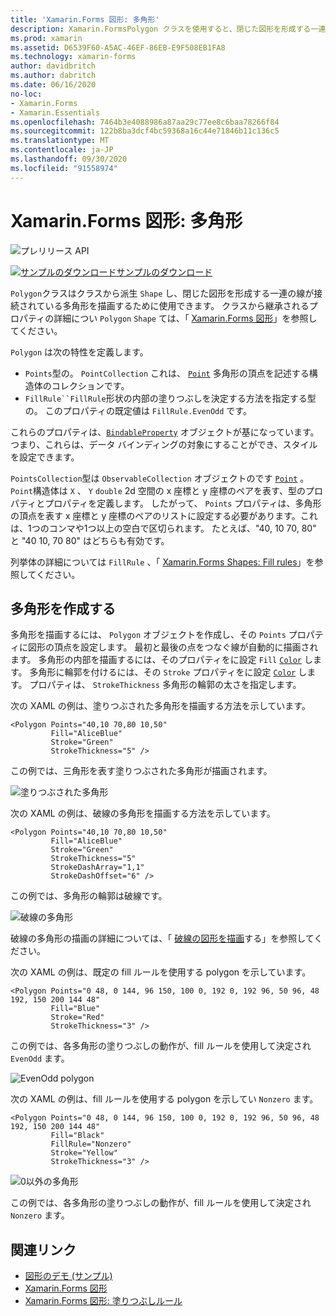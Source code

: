 ```yaml
---
title: 'Xamarin.Forms 図形: 多角形'
description: Xamarin.FormsPolygon クラスを使用すると、閉じた図形を形成する一連の線が接続されたポリゴンを描画できます。
ms.prod: xamarin
ms.assetid: D6539F60-A5AC-46EF-86EB-E9F508EB1FA8
ms.technology: xamarin-forms
author: davidbritch
ms.author: dabritch
ms.date: 06/16/2020
no-loc:
- Xamarin.Forms
- Xamarin.Essentials
ms.openlocfilehash: 7464b3e4088986a87aa29c77ee8c6baa78266f84
ms.sourcegitcommit: 122b8ba3dcf4bc59368a16c44e71846b11c136c5
ms.translationtype: MT
ms.contentlocale: ja-JP
ms.lasthandoff: 09/30/2020
ms.locfileid: "91558974"
---
```

# <a name="no-locxamarinforms-shapes-polygon"></a>Xamarin.Forms 図形: 多角形

![プレリリース API](~/media/shared/preview.png)

[![サンプルのダウンロード](~/media/shared/download.png)サンプルのダウンロード](https://docs.microsoft.com/samples/xamarin/xamarin-forms-samples/userinterface-shapesdemos/)

`Polygon`クラスはクラスから派生 `Shape` し、閉じた図形を形成する一連の線が接続されている多角形を描画するために使用できます。 クラスから継承されるプロパティの詳細につい `Polygon` `Shape` ては、「 [ Xamarin.Forms 図形](index.md)」を参照してください。

`Polygon` は次の特性を定義します。

- `Points`型の。 `PointCollection` これは、 [`Point`](xref:Xamarin.Forms.Point) 多角形の頂点を記述する構造体のコレクションです。
- `FillRule``FillRule`形状の内部の塗りつぶしを決定する方法を指定する型の。 このプロパティの既定値は `FillRule.EvenOdd` です。

これらのプロパティは、[`BindableProperty`](xref:Xamarin.Forms.BindableProperty) オブジェクトが基になっています。つまり、これらは、データ バインディングの対象にすることができ、スタイルを設定できます。

`PointsCollection`型は `ObservableCollection` オブジェクトのです [`Point`](xref:Xamarin.Forms.Point) 。 `Point`構造体は `X` 、 `Y` `double` 2d 空間の x 座標と y 座標のペアを表す、型のプロパティとプロパティを定義します。 したがって、 `Points` プロパティは、多角形の頂点を表す x 座標と y 座標のペアのリストに設定する必要があります。これは、1つのコンマや1つ以上の空白で区切られます。 たとえば、"40, 10 70, 80" と "40 10, 70 80" はどちらも有効です。

列挙体の詳細については `FillRule` 、「 [ Xamarin.Forms Shapes: Fill rules](fillrules.md)」を参照してください。

## <a name="create-a-polygon"></a>多角形を作成する

多角形を描画するには、 `Polygon` オブジェクトを作成し、その `Points` プロパティに図形の頂点を設定します。 最初と最後の点をつなぐ線が自動的に描画されます。 多角形の内部を描画するには、そのプロパティをに設定 `Fill` [`Color`](xref:Xamarin.Forms.Color) します。 多角形に輪郭を付けるには、その `Stroke` プロパティをに設定 [`Color`](xref:Xamarin.Forms.Color) します。 プロパティは、 `StrokeThickness` 多角形の輪郭の太さを指定します。

次の XAML の例は、塗りつぶされた多角形を描画する方法を示しています。

```xaml
<Polygon Points="40,10 70,80 10,50"
         Fill="AliceBlue"
         Stroke="Green"
         StrokeThickness="5" />
```

この例では、三角形を表す塗りつぶされた多角形が描画されます。

![塗りつぶされた多角形](polygon-images/filled.png "塗りつぶされた多角形")

次の XAML の例は、破線の多角形を描画する方法を示しています。

```xaml
<Polygon Points="40,10 70,80 10,50"
         Fill="AliceBlue"
         Stroke="Green"
         StrokeThickness="5"
         StrokeDashArray="1,1"
         StrokeDashOffset="6" />
```

この例では、多角形の輪郭は破線です。

![破線の多角形](polygon-images/dashed.png "破線の多角形")

破線の多角形の描画の詳細については、「 [破線の図形を描画](index.md#draw-dashed-shapes)する」を参照してください。

次の XAML の例は、既定の fill ルールを使用する polygon を示しています。

```xaml
<Polygon Points="0 48, 0 144, 96 150, 100 0, 192 0, 192 96, 50 96, 48 192, 150 200 144 48"
         Fill="Blue"
         Stroke="Red"
         StrokeThickness="3" />
```

この例では、各多角形の塗りつぶしの動作が、fill ルールを使用して決定され `EvenOdd` ます。

![EvenOdd polygon](polygon-images/evenodd.png "EvenOdd polygon")

次の XAML の例は、fill ルールを使用する polygon を示してい `Nonzero` ます。

```xaml
<Polygon Points="0 48, 0 144, 96 150, 100 0, 192 0, 192 96, 50 96, 48 192, 150 200 144 48"
         Fill="Black"
         FillRule="Nonzero"
         Stroke="Yellow"
         StrokeThickness="3" />
```

![0以外の多角形](polygon-images/nonzero.png "0以外の多角形")

この例では、各多角形の塗りつぶしの動作が、fill ルールを使用して決定され `Nonzero` ます。

## <a name="related-links"></a>関連リンク

- [図形のデモ (サンプル)](/samples/xamarin/xamarin-forms-samples/userinterface-shapesdemos/)
- [Xamarin.Forms 図形](index.md)
- [Xamarin.Forms 図形: 塗りつぶしルール](fillrules.md)